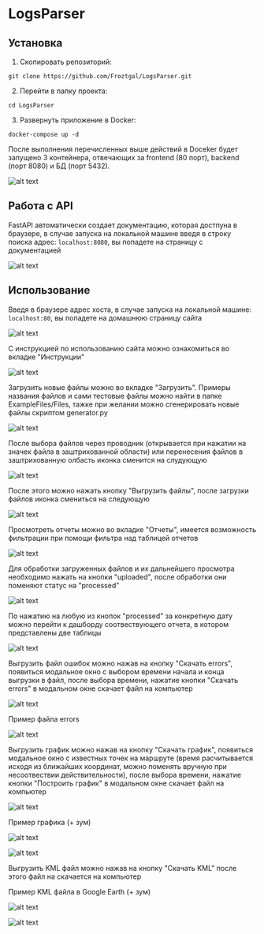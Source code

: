 # LogsParser

## Установка

1. Скопировать репозиторий:
```console
git clone https://github.com/Froztgal/LogsParser.git
```

2. Перейти в папку проекта:
```console
cd LogsParser
```

3. Развернуть приложение в Docker:
```console
docker-compose up -d
```

После выполнения перечисленных выше действий в Doceker будет запущено 3 контейнера, отвечающих за frontend (80 порт), backend (порт 8080) и БД (порт 5432).

![alt text](https://github.com/Froztgal/LogsParser/blob/main/images/DockerContainers.jpg?raw=true)

## Работа с API

FastAPI автоматически создает документацию, которая достпуна в браузере, в случае запуска на локальной машине введя в строку поиска адрес: ```localhost:8080```, вы попадете на страницу с документацией

![alt text](https://github.com/Froztgal/LogsParser/blob/main/images/FastAPIDocs.png?raw=true)

## Использование

Введя в браузере адрес хоста, в случае запуска на локальной машине: ```localhost:80```, вы попадете на домашнюю страницу сайта

![alt text](https://github.com/Froztgal/LogsParser/blob/main/images/HomePage.png?raw=true)

С инструкцией по использованию сайта можно ознакомиться во вкладке "Инструкции"

![alt text](https://github.com/Froztgal/LogsParser/blob/main/images/GuidesPage.png?raw=true)

Загрузить новые файлы можно во вкладке "Загрузить". Примеры названия файлов и сами тестовые файлы можно найти в папке ExampleFiles/Files, тажке при желании можно сгенерировать новые файлы скриптом generator.py

![alt text](https://github.com/Froztgal/LogsParser/blob/main/images/UploadPageBase.png?raw=true)

После выбора файлов через проводник (открывается при нажатии на значек файла в заштрихованной области) или перенесения файлов в заштрихованную олбасть иконка сменится на слудующую

![alt text](https://github.com/Froztgal/LogsParser/blob/main/images/UploadPageSelected.png?raw=true)

После этого можно нажать кнопку "Выгрузить файлы", после загрузки файлов иконка смениться на следующую

![alt text](https://github.com/Froztgal/LogsParser/blob/main/images/UploadPageUploaded.png?raw=true)

Просмотреть отчеты можно во вкладке "Отчеты", имеется возможность фильтрации при помощи фильтра над таблицей отчетов

![alt text](https://github.com/Froztgal/LogsParser/blob/main/images/ReportsPageUploaded.png?raw=true)

Для обработки загруженных файлов и их дальнейшего просмотра необходимо нажать на кнопки "uploaded", после обработки они поменяют статус на "processed"

![alt text](https://github.com/Froztgal/LogsParser/blob/main/images/ReportsPageProcessed.png?raw=true)

По нажатию на любую из кнопок "processed" за конкретную дату можно перейти к дашборду соотвествующего отчета, в котором представлены две таблицы

![alt text](https://github.com/Froztgal/LogsParser/blob/main/images/DashboardPage.png?raw=true)

Выгрузить файл ошибок можно нажав на кнопку "Скачать errors", появиться модальное окно с выбором времени начала и конца выгрузки в файл, после выбора времени, нажатие кнопки "Скачать errors" в модальном окне скачает файл на компьютер

![alt text](https://github.com/Froztgal/LogsParser/blob/main/images/DashBoardPageErrors.png?raw=true)

Пример файла errors

![alt text](https://github.com/Froztgal/LogsParser/blob/main/images/ErrorsFile.png?raw=true)

Выгрузить график можно нажав на кнопку "Скачать график", появиться модальное окно с известных точек на маршруте (время расчитывается исходя из ближайших координат, можно поменять вручную при несоотвествии действительности), после выбора времени, нажатие кнопки "Построить график" в модальном окне скачает файл на компьютер

![alt text](https://github.com/Froztgal/LogsParser/blob/main/images/DashboardPageGraph.png?raw=true)

Пример графика (+ зум)

![alt text](https://github.com/Froztgal/LogsParser/blob/main/images/Graph.png?raw=true)

![alt text](https://github.com/Froztgal/LogsParser/blob/main/images/ZoomedGraph.png?raw=true)

Выгрузить KML файл можно нажав на кнопку "Скачать KML" после этого файл на скачается на компьютер

Пример KML файла в Google Earth (+ зум)

![alt text](https://github.com/Froztgal/LogsParser/blob/main/images/KML.png?raw=true)

![alt text](https://github.com/Froztgal/LogsParser/blob/main/images/ZoomedKML.png?raw=true)

